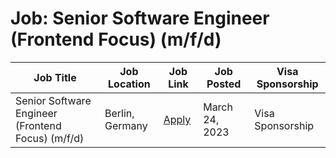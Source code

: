 # Job: Senior Software Engineer (Frontend Focus) (m/f/d)

| Job Title | Job Location | Job Link | Job Posted | Visa Sponsorship |
| --- | --- | --- | --- | --- |
| Senior Software Engineer (Frontend Focus) (m/f/d) | Berlin, Germany | [Apply](https://join.com/companies/friday/7486987-senior-software-engineer-frontend-focus-m-f-d) | March 24, 2023 | Visa Sponsorship |
